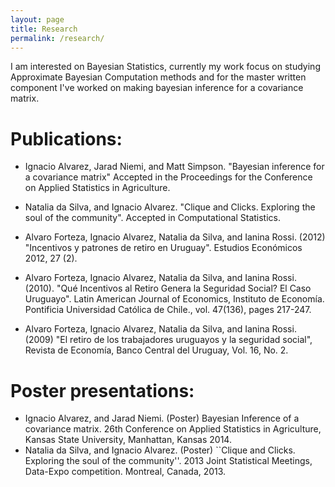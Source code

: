 ```yaml
---
layout: page
title: Research
permalink: /research/
---
```

I am interested on Bayesian Statistics, currently my work focus on studying Approximate Bayesian Computation methods and for the master written component I've worked on making bayesian inference for a covariance matrix.

# Publications:

* Ignacio Alvarez, Jarad Niemi, and Matt Simpson. "Bayesian inference for a covariance matrix" Accepted in the Proceedings for the Conference on Applied Statistics in Agriculture.  

* Natalia da Silva, and Ignacio Alvarez. "Clique and Clicks. Exploring the soul of the community". Accepted in Computational Statistics.

* Alvaro Forteza, Ignacio Alvarez, Natalia da Silva, and Ianina Rossi. (2012) "Incentivos y patrones de retiro en Uruguay". Estudios Económicos 2012, 27 (2).

* Alvaro Forteza, Ignacio Alvarez, Natalia da Silva, and Ianina Rossi. (2010). "Qué Incentivos al Retiro Genera la Seguridad Social? El Caso Uruguayo". Latin American Journal of Economics, Instituto de Economía. Pontificia Universidad Católica de Chile., vol. 47(136), pages 217-247.

* Alvaro Forteza, Ignacio Alvarez, Natalia da Silva, and Ianina Rossi. (2009) "El retiro de los trabajadores uruguayos y la seguridad social", Revista de Economía, Banco Central del Uruguay, Vol. 16, No. 2.

# Poster presentations:

* Ignacio Alvarez, and Jarad Niemi. (Poster) Bayesian Inference of a covariance matrix. 26th Conference on Applied Statistics in Agriculture, Kansas State University, Manhattan, Kansas 2014.
* Natalia da Silva, and Ignacio Alvarez. (Poster) ``Clique and Clicks. Exploring the soul of the community''. 2013 Joint Statistical Meetings, Data-Expo competition. Montreal, Canada, 2013.